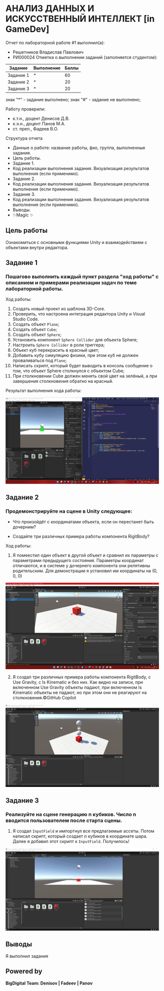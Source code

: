 # АНАЛИЗ ДАННЫХ И ИСКУССТВЕННЫЙ ИНТЕЛЛЕКТ [in GameDev]
Отчет по лабораторной работе #1 выполнил(а):
- Решетников Владислав Павлович
- РИ000024
Отметка о выполнении заданий (заполняется студентом):

| Задание | Выполнение | Баллы |
| ------ | ------ | ------ |
| Задание 1 | * | 60 |
| Задание 2 | * | 20 |
| Задание 3 | * | 20 |

знак "*" - задание выполнено; знак "#" - задание не выполнено;

Работу проверили:
- к.т.н., доцент Денисов Д.В.
- к.э.н., доцент Панов М.А.
- ст. преп., Фадеев В.О.

Структура отчета

- Данные о работе: название работы, фио, группа, выполненные задания.
- Цель работы.
- Задание 1.
- Код реализации выполнения задания. Визуализация результатов выполнения (если применимо).
- Задание 2.
- Код реализации выполнения задания. Визуализация результатов выполнения (если применимо).
- Задание 3.
- Код реализации выполнения задания. Визуализация результатов выполнения (если применимо).
- Выводы.
- ✨Magic ✨

## Цель работы
Ознакомиться с основными функциями Unity и взаимодействием с объектами внутри редактора.

## Задание 1
### Пошагово выполнить каждый пункт раздела "ход работы" с описанием и примерами реализации задач по теме лабораторной работы.
Ход работы:
1. Создать новый проект из шаблона 3D-Core.
2. Проверить, что настроена интеграция редактора Unity и Visual Studio Code.
3. Создать объект `Plane`;
4. Создать объект `Cube`;
5. Создать объект `Sphere`;
6. Установить компонент `Sphere Collider` для объекта Sphere;
7. Настроить `Sphere Collider` в роли триггера;
8. Объект куб перекрасить в красный цвет;
9. Добавить кубу симуляцию физики, при этом куб не должен проваливаться под `Plane`;
10. Написать скрипт, который будет выводить в консоль сообщение о том, что объект Sphere столкнулся с объектом Cube;
11. При столкновении Cube должен менять свой цвет на зелёный, а при завершения столкновения обратно на красный.

Результат выполнения хода работы:

![](Z/1.png)

## Задание 2
### Продемонстрируйте на сцене в Unity следующее:

- Что произойдёт с координатами объекта, если он перестанет быть дочерним?

- Создайте три различных примера работы компонента RigitBody?

Ход работы:
1. Я помеестил один объект в другой объект и сравнил их параметры с параметрами предыдущего состояния. Параметры координат отличаются, и в системе у дочернего компонента они релятивны родительским.
Для демонстрации я установил им координаты на (0, 0, 0)

![](Z/2.png)

2. Я создал три различных примера работы компонента RigitBody, с Use Gravity, с Is Kinematic и без них.
Как видно на записи, при включенном Use Gravity объекты падают, при включенном Is Kinematic объекты не падают, но при этом они не реагируют на столкновения.©GitHub Copilot

![](Z/3.gif)

## Задание 3
### Реализуйте на сцене генерацию n кубиков. Число n вводится пользователем после старта сцены.

1. Я создал `InputField` и импортнул все предлагаемые ассеты. Потом написал скрипт, который создает n кубиков в координате шара. Далее я добавил этот скрипт к `InputField`. Получилось!

![](Z/4.gif)

## Выводы

Я выполнил задания

## Powered by

**BigDigital Team: Denisov | Fadeev | Panov**
